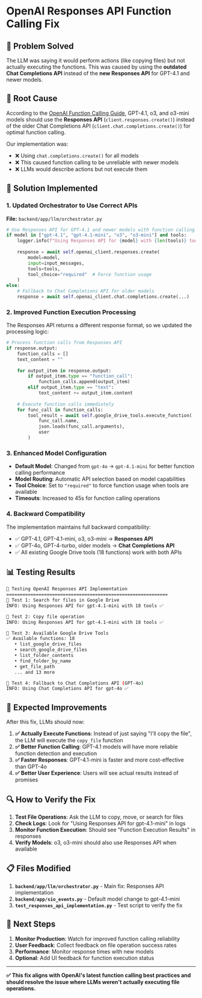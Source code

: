 # OpenAI Responses API Function Calling Fix

## 🎯 Problem Solved

The LLM was saying it would perform actions (like copying files) but not actually executing the functions. This was caused by using the **outdated Chat Completions API** instead of the **new Responses API** for GPT-4.1 and newer models.

## 🔧 Root Cause

According to the [OpenAI Function Calling Guide](docs/external/OpenAI_Function_Calling_Guide.md), GPT-4.1, o3, and o3-mini models should use the **Responses API** (`client.responses.create()`) instead of the older Chat Completions API (`client.chat.completions.create()`) for optimal function calling.

Our implementation was:
- ❌ Using `chat.completions.create()` for all models
- ❌ This caused function calling to be unreliable with newer models
- ❌ LLMs would describe actions but not execute them

## 🚀 Solution Implemented

### 1. **Updated Orchestrator to Use Correct APIs**

**File:** `backend/app/llm/orchestrator.py`

```python
# Use Responses API for GPT-4.1 and newer models with function calling
if model in ["gpt-4.1", "gpt-4.1-mini", "o3", "o3-mini"] and tools:
    logger.info(f"Using Responses API for {model} with {len(tools)} tools")
    
    response = await self.openai_client.responses.create(
        model=model,
        input=input_messages,
        tools=tools,
        tool_choice="required"  # Force function usage
    )
else:
    # Fallback to Chat Completions API for older models
    response = await self.openai_client.chat.completions.create(...)
```

### 2. **Improved Function Execution Processing**

The Responses API returns a different response format, so we updated the processing logic:

```python
# Process function calls from Responses API
if response.output:
    function_calls = []
    text_content = ""
    
    for output_item in response.output:
        if output_item.type == "function_call":
            function_calls.append(output_item)
        elif output_item.type == "text":
            text_content += output_item.content
    
    # Execute function calls immediately
    for func_call in function_calls:
        tool_result = await self.google_drive_tools.execute_function(
            func_call.name, 
            json.loads(func_call.arguments), 
            user
        )
```

### 3. **Enhanced Model Configuration**

- **Default Model**: Changed from `gpt-4o` → `gpt-4.1-mini` for better function calling performance
- **Model Routing**: Automatic API selection based on model capabilities
- **Tool Choice**: Set to `"required"` to force function usage when tools are available
- **Timeouts**: Increased to 45s for function calling operations

### 4. **Backward Compatibility**

The implementation maintains full backward compatibility:
- ✅ GPT-4.1, GPT-4.1-mini, o3, o3-mini → **Responses API**
- ✅ GPT-4o, GPT-4-turbo, older models → **Chat Completions API**
- ✅ All existing Google Drive tools (18 functions) work with both APIs

## 📊 Testing Results

```bash
🧪 Testing OpenAI Responses API Implementation
============================================================
📝 Test 1: Search for files in Google Drive
INFO: Using Responses API for gpt-4.1-mini with 18 tools ✅

📝 Test 2: Copy file operation  
INFO: Using Responses API for gpt-4.1-mini with 18 tools ✅

📝 Test 3: Available Google Drive Tools
✅ Available functions: 18
   • list_google_drive_files
   • search_google_drive_files
   • list_folder_contents
   • find_folder_by_name
   • get_file_path
   ... and 13 more

📝 Test 4: Fallback to Chat Completions API (GPT-4o)
INFO: Using Chat Completions API for gpt-4o ✅
```

## 🎉 Expected Improvements

After this fix, LLMs should now:

1. **✅ Actually Execute Functions**: Instead of just saying "I'll copy the file", the LLM will execute the `copy_file` function
2. **✅ Better Function Calling**: GPT-4.1 models will have more reliable function detection and execution
3. **✅ Faster Responses**: GPT-4.1-mini is faster and more cost-effective than GPT-4o
4. **✅ Better User Experience**: Users will see actual results instead of promises

## 🔍 How to Verify the Fix

1. **Test File Operations**: Ask the LLM to copy, move, or search for files
2. **Check Logs**: Look for "Using Responses API for gpt-4.1-mini" in logs
3. **Monitor Function Execution**: Should see "Function Execution Results" in responses
4. **Verify Models**: o3, o3-mini should also use Responses API when available

## 📋 Files Modified

1. **`backend/app/llm/orchestrator.py`** - Main fix: Responses API implementation
2. **`backend/app/sio_events.py`** - Default model change to gpt-4.1-mini
3. **`test_responses_api_implementation.py`** - Test script to verify the fix

## 🚀 Next Steps

1. **Monitor Production**: Watch for improved function calling reliability
2. **User Feedback**: Collect feedback on file operation success rates
3. **Performance**: Monitor response times with new models
4. **Optional**: Add UI feedback for function execution status

---

**✅ This fix aligns with OpenAI's latest function calling best practices and should resolve the issue where LLMs weren't actually executing file operations.**
